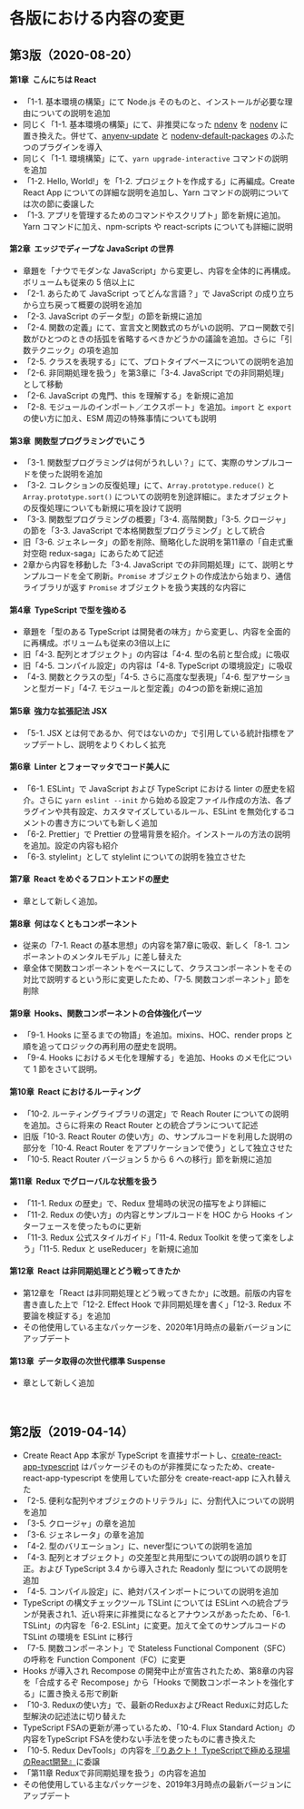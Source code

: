 # 各版における内容の変更

## 第3版（2020-08-20）

#### 第1章&nbsp; こんにちは React

- 「1-1. 基本環境の構築」にて Node.js そのものと、インストールが必要な理由についての説明を追加
- 同じく「1-1. 基本環境の構築」にて、非推奨になった [ndenv](https://github.com/riywo/ndenv) を [nodenv](https://github.com/nodenv/nodenv) に置き換えた。併せて、[anyenv-update](https://github.com/znz/anyenv-update) と [nodenv-default-packages](https://github.com/nodenv/nodenv-default-packages) のふたつのプラグインを導入
- 同じく「1-1. 環境構築」にて、`yarn upgrade-interactive` コマンドの説明を追加
- 「1-2. Hello, World!」を「1-2. プロジェクトを作成する」に再編成。Create React App についての詳細な説明を追加し、Yarn コマンドの説明については次の節に委譲した
- 「1-3. アプリを管理するためのコマンドやスクリプト」節を新規に追加。Yarn コマンドに加え、npm-scripts や react-scripts についても詳細に説明

#### 第2章&nbsp; エッジでディープな JavaScript の世界

- 章題を「ナウでモダンな JavaScript」から変更し、内容を全体的に再構成。ボリュームも従来の 5 倍以上に
- 「2-1. あらためて JavaScript ってどんな言語？」で JavaScript の成り立ちから立ち戻って概要の説明を追加
- 「2-3. JavaScript のデータ型」の節を新規に追加
- 「2-4. 関数の定義」にて、宣言文と関数式のちがいの説明、アロー関数で引数がひとつのときの括弧を省略するべきかどうかの議論を追加。さらに「引数テクニック」の項を追加
- 「2-5. クラスを表現する」にて、プロトタイプベースについての説明を追加
- 「2-6. 非同期処理を扱う」を第3章に「3-4. JavaScript での非同期処理」として移動
- 「2-6. JavaScript の鬼門、this を理解する」を新規に追加
- 「2-8. モジュールのインポート／エクスポート」を追加。`import` と `export` の使い方に加え、ESM 周辺の特殊事情についても説明

#### 第3章&nbsp; 関数型プログラミングでいこう

- 「3-1. 関数型プログラミングは何がうれしい？」にて、実際のサンプルコードを使った説明を追加
- 「3-2. コレクションの反復処理」にて、`Array.prototype.reduce()` と `Array.prototype.sort()` についての説明を別途詳細に。またオブジェクトの反復処理についても新規に項を設けて説明
- 「3-3. 関数型プログラミングの概要」「3-4. 高階関数」「3-5. クロージャ」の節を「3-3. JavaScript で本格関数型プログラミング」として統合
- 旧「3-6. ジェネレータ」の節を削除、簡略化した説明を第11章の「自走式重対空砲 redux-saga」にあらためて記述
- 2章から内容を移動した「3-4. JavaScript での非同期処理」にて、説明とサンプルコードを全て刷新。`Promise` オブジェクトの作成法から始まり、通信ライブラリが返す `Promise` オブジェクトを扱う実践的な内容に

#### 第4章&nbsp; TypeScript で型を強める

- 章題を「型のある TypeScript は開発者の味方」から変更し、内容を全面的に再構成。ボリュームも従来の3倍以上に
- 旧「4-3. 配列とオブジェクト」の内容は「4-4. 型の名前と型合成」に吸収
- 旧「4-5. コンパイル設定」の内容は「4-8. TypeScript の環境設定」に吸収
- 「4-3. 関数とクラスの型」「4-5. さらに高度な型表現」「4-6. 型アサーションと型ガード」「4-7. モジュールと型定義」の4つの節を新規に追加

#### 第5章&nbsp; 強力な拡張記法 JSX

- 「5-1. JSX とは何であるか、何ではないのか」で引用している統計指標をアップデートし、説明をよりくわしく拡充

#### 第6章&nbsp; Linter とフォーマッタでコード美人に

- 「6-1. ESLint」で JavaScript および TypeScript における linter の歴史を紹介。さらに  `yarn eslint --init` から始める設定ファイル作成の方法、各プラグインや共有設定、カスタマイズしているルール、ESLint を無効化するコメントの書き方についても新しく追加
- 「6-2. Prettier」で Prettier の登場背景を紹介。インストールの方法の説明を追加。設定の内容も紹介
- 「6-3. stylelint」として stylelint についての説明を独立させた

#### 第7章&nbsp; React をめぐるフロントエンドの歴史

- 章として新しく追加。

#### 第8章&nbsp; 何はなくともコンポーネント

- 従来の「7-1. React の基本思想」の内容を第7章に吸収、新しく「8-1. コンポーネントのメンタルモデル」に差し替えた
- 章全体で関数コンポーネントをベースにして、クラスコンポーネントをその対比で説明するという形に変更したため、「7-5. 関数コンポーネント」節を削除

#### 第9章&nbsp; Hooks、関数コンポーネントの合体強化パーツ

- 「9-1. Hooks に至るまでの物語」を追加。mixins、HOC、render props と順を追ってロジックの再利用の歴史を説明。
- 「9-4. Hooks におけるメモ化を理解する」を追加、Hooks のメモ化について 1 節をさいて説明。

#### 第10章&nbsp; React におけるルーティング

- 「10-2. ルーティングライブラリの選定」で Reach Router についての説明を追加。さらに将来の React Router との統合プランについて記述
- 旧版「10-3. React Router の使い方」の、サンプルコードを利用した説明の部分を「10-4. React Router をアプリケーションで使う」として独立させた
- 「10-5.  React Router バージョン 5 から 6 への移行」節を新規に追加

#### 第11章&nbsp; Redux でグローバルな状態を扱う

- 「11-1. Redux の歴史」で、Redux 登場時の状況の描写をより詳細に
- 「11-2. Redux の使い方」の内容とサンプルコードを HOC から Hooks インターフェースを使ったものに更新
- 「11-3. Redux 公式スタイルガイド」「11-4. Redux Toolkit を使って楽をしよう」「11-5. Redux と useReducer」を新規に追加

#### 第12章&nbsp; React は非同期処理とどう戦ってきたか

- 第12章を「React は非同期処理とどう戦ってきたか」に改題。前版の内容を書き直した上で「12-2. Effect Hook で非同期処理を書く」「12-3. Redux 不要論を検証する」を追加
- その他使用している主なパッケージを、2020年1月時点の最新バージョンにアップデート

#### 第13章&nbsp; データ取得の次世代標準 Suspense

- 章として新しく追加


<br />

## 第2版（2019-04-14）

- Create React App 本家が TypeScript を直接サポートし、[create-react-app-typescript](https://github.com/wmonk/create-react-app-typescript) はパッケージそのものが非推奨になったため、create-react-app-typescript を使用していた部分を create-react-app に入れ替えた
- 「2-5. 便利な配列やオブジェクのトリテラル」に、分割代入についての説明を追加
- 「3-5. クロージャ」の章を追加
- 「3-6. ジェネレータ」の章を追加
- 「4-2. 型のバリエーション」に、never型についての説明を追加
- 「4-3. 配列とオブジェクト」の交差型と共用型についての説明の誤りを訂正。および TypeScript 3.4 から導入された Readonly 型についての説明を追加
- 「4-5. コンパイル設定」に、絶対パスインポートについての説明を追加
- TypeScript の構文チェックツール TSLint については ESLint への統合プランが発表され1、近い将来に非推奨になるとアナウンスがあったため、「6-1. TSLint」の内容を「6-2. ESLint」に変更。加えて全てのサンプルコードの TSLint の環境を ESLint に移行
- 「7-5. 関数コンポーネント」で Stateless Functional Component（SFC）の呼称を Function Component（FC）に変更
- Hooks が導入され Recompose の開発中止が宣告されたため、第8章の内容を「合成するぞ Recompose」から「Hooks で関数コンポーネントを強化する」に置き換える形で刷新
- 「10-3. Reduxの使い方」で、最新のReduxおよびReact Reduxに対応した型解決の記述法に切り替えた
- TypeScript FSAの更新が滞っているため、「10-4. Flux Standard Action」の内容をTypeScript FSAを使わない手法を使ったものに書き換えた
- 「10-5. Redux DevTools」の内容を[『りあクト！ TypeScriptで極める現場のReact開発』](https://oukayuka.booth.pm/items/1312815)に委譲
- 「第11章 Reduxで非同期処理を扱う」の内容を追加
- その他使用している主なパッケージを、2019年3月時点の最新バージョンにアップデート


